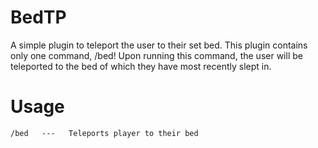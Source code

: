 # BedTP
A simple plugin to teleport the user to their set bed.
This plugin contains only one command, /bed!
Upon running this command, the user will be teleported to the bed of which they have most recently slept in.

# Usage

	
	/bed   ---   Teleports player to their bed

